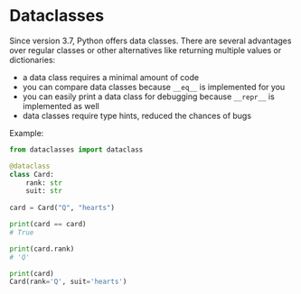 # Dataclasses

Since version 3.7, Python offers data classes. There are several advantages over regular classes or other alternatives like returning multiple values or dictionaries:
- a data class requires a minimal amount of code
- you can compare data classes because `__eq__` is implemented for you
- you can easily print a data class for debugging because `__repr__` is implemented as well
- data classes require type hints, reduced the chances of bugs

Example:

```python
from dataclasses import dataclass

@dataclass
class Card:
    rank: str
    suit: str
    
card = Card("Q", "hearts")

print(card == card)
# True

print(card.rank)
# 'Q'

print(card)
Card(rank='Q', suit='hearts')
```
